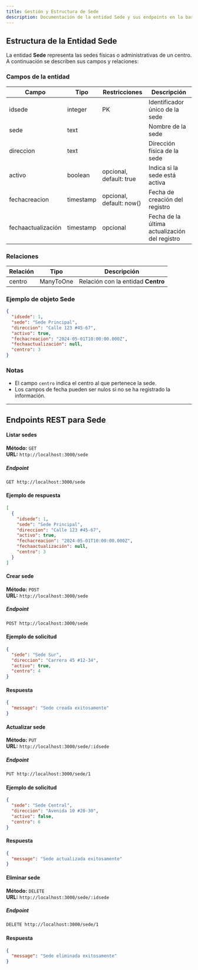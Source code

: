 ```yaml
---
title: Gestión y Estructura de Sede
description: Documentación de la entidad Sede y sus endpoints en la base de datos
---
```


## Estructura de la Entidad Sede

La entidad **Sede** representa las sedes físicas o administrativas de un centro. A continuación se describen sus campos y relaciones:

### Campos de la entidad

| Campo              | Tipo      | Restricciones            | Descripción                                   |
| ------------------ | --------- | ------------------------ | --------------------------------------------- |
| idsede             | integer   | PK                       | Identificador único de la sede                |
| sede               | text      |                          | Nombre de la sede                             |
| direccion          | text      |                          | Dirección física de la sede                   |
| activo             | boolean   | opcional, default: true  | Indica si la sede está activa                 |
| fechacreacion      | timestamp | opcional, default: now() | Fecha de creación del registro                |
| fechaactualización | timestamp | opcional                 | Fecha de la última actualización del registro |

### Relaciones

| Relación | Tipo      | Descripción                        |
| -------- | --------- | ---------------------------------- |
| centro   | ManyToOne | Relación con la entidad **Centro** |

### Ejemplo de objeto Sede

```json
{
  "idsede": 1,
  "sede": "Sede Principal",
  "direccion": "Calle 123 #45-67",
  "activo": true,
  "fechacreacion": "2024-05-01T10:00:00.000Z",
  "fechaactualización": null,
  "centro": 3
}
```

### Notas

- El campo `centro` indica el centro al que pertenece la sede.
- Los campos de fecha pueden ser nulos si no se ha registrado la información.

---

## Endpoints REST para Sede

#### Listar sedes

**Método:** `GET`  
**URL:** `http://localhost:3000/sede`

##### Endpoint

```bash
GET http://localhost:3000/sede
```

#### Ejemplo de respuesta

```json
[
  {
    "idsede": 1,
    "sede": "Sede Principal",
    "direccion": "Calle 123 #45-67",
    "activo": true,
    "fechacreacion": "2024-05-01T10:00:00.000Z",
    "fechaactualización": null,
    "centro": 3
  }
]
```

#### Crear sede

**Método:** `POST`  
**URL:** `http://localhost:3000/sede`

##### Endpoint

```bash
POST http://localhost:3000/sede
```

#### Ejemplo de solicitud

```json
{
  "sede": "Sede Sur",
  "direccion": "Carrera 45 #12-34",
  "activo": true,
  "centro": 4
}
```

#### Respuesta

```json
{
  "message": "Sede creada exitosamente"
}
```

#### Actualizar sede

**Método:** `PUT`  
**URL:** `http://localhost:3000/sede/:idsede`

##### Endpoint

```bash
PUT http://localhost:3000/sede/1
```

#### Ejemplo de solicitud

```json
{
  "sede": "Sede Central",
  "direccion": "Avenida 10 #20-30",
  "activo": false,
  "centro": 6
}
```

#### Respuesta

```json
{
  "message": "Sede actualizada exitosamente"
}
```

#### Eliminar sede

**Método:** `DELETE`  
**URL:** `http://localhost:3000/sede/:idsede`

##### Endpoint

```bash
DELETE http://localhost:3000/sede/1
```

#### Respuesta

```json
{
  "message": "Sede eliminada exitosamente"
}
```
